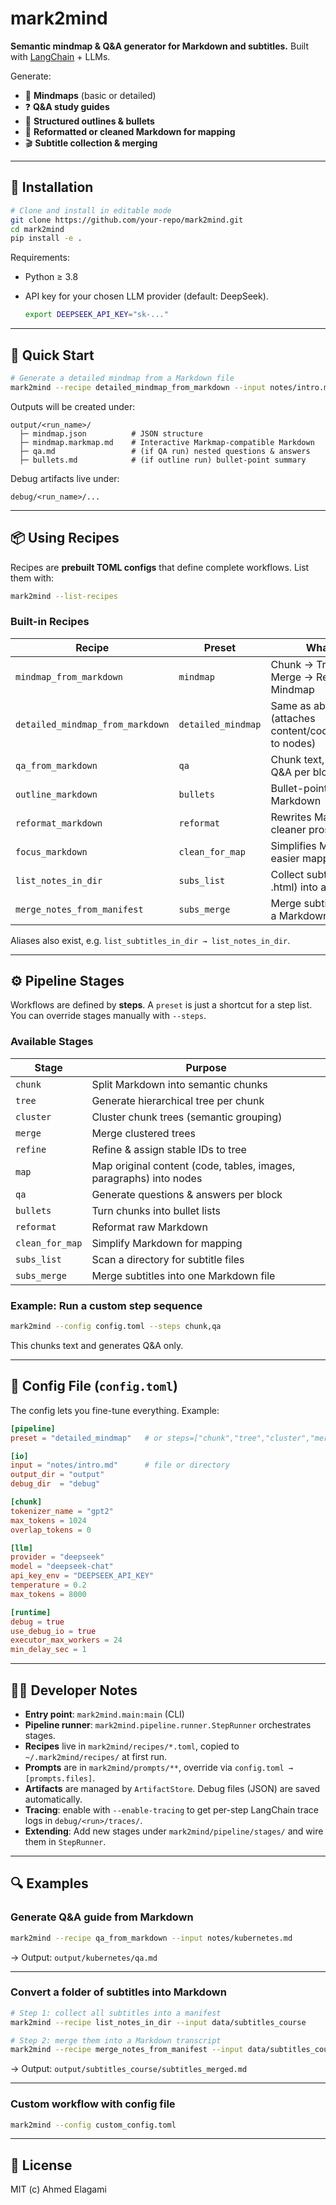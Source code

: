 # mark2mind

**Semantic mindmap & Q\&A generator for Markdown and subtitles.**
Built with [LangChain](https://www.langchain.com/) + LLMs.

Generate:

* 📌 **Mindmaps** (basic or detailed)
* ❓ **Q\&A study guides**
* 📑 **Structured outlines & bullets**
* 🧹 **Reformatted or cleaned Markdown for mapping**
* 🎬 **Subtitle collection & merging**

---

## 🚀 Installation

```bash
# Clone and install in editable mode
git clone https://github.com/your-repo/mark2mind.git
cd mark2mind
pip install -e .
```

Requirements:

* Python ≥ 3.8
* API key for your chosen LLM provider (default: DeepSeek).

  ```bash
  export DEEPSEEK_API_KEY="sk-..."
  ```

---

## 🏃 Quick Start

```bash
# Generate a detailed mindmap from a Markdown file
mark2mind --recipe detailed_mindmap_from_markdown --input notes/intro.md
```

Outputs will be created under:

```
output/<run_name>/
  ├─ mindmap.json          # JSON structure
  ├─ mindmap.markmap.md    # Interactive Markmap-compatible Markdown
  ├─ qa.md                 # (if QA run) nested questions & answers
  ├─ bullets.md            # (if outline run) bullet-point summary
```

Debug artifacts live under:

```
debug/<run_name>/...
```

---

## 📦 Using Recipes

Recipes are **prebuilt TOML configs** that define complete workflows.
List them with:

```bash
mark2mind --list-recipes
```

### Built-in Recipes

| Recipe                           | Preset             | What it Does                                                               |
| -------------------------------- | ------------------ | -------------------------------------------------------------------------- |
| `mindmap_from_markdown`          | `mindmap`          | Chunk → Tree → Cluster → Merge → Refine → Mindmap                          |
| `detailed_mindmap_from_markdown` | `detailed_mindmap` | Same as above + `map` stage (attaches content/code/tables/images to nodes) |
| `qa_from_markdown`               | `qa`               | Chunk text, then generate Q\&A per block                                   |
| `outline_markdown`               | `bullets`          | Bullet-point outline of Markdown                                           |
| `reformat_markdown`              | `reformat`         | Rewrites Markdown into cleaner prose                                       |
| `focus_markdown`                 | `clean_for_map`    | Simplifies Markdown for easier mapping                                     |
| `list_notes_in_dir`              | `subs_list`        | Collect subtitles (.srt, .vtt, .html) into a manifest                      |
| `merge_notes_from_manifest`      | `subs_merge`       | Merge subtitle manifest into a Markdown transcript                         |

Aliases also exist, e.g. `list_subtitles_in_dir → list_notes_in_dir`.

---

## ⚙️ Pipeline Stages

Workflows are defined by **steps**. A `preset` is just a shortcut for a step list.
You can override stages manually with `--steps`.

### Available Stages

| Stage           | Purpose                                                            |
| --------------- | ------------------------------------------------------------------ |
| `chunk`         | Split Markdown into semantic chunks                                |
| `tree`          | Generate hierarchical tree per chunk                               |
| `cluster`       | Cluster chunk trees (semantic grouping)                            |
| `merge`         | Merge clustered trees                                              |
| `refine`        | Refine & assign stable IDs to tree                                 |
| `map`           | Map original content (code, tables, images, paragraphs) into nodes |
| `qa`            | Generate questions & answers per block                             |
| `bullets`       | Turn chunks into bullet lists                                      |
| `reformat`      | Reformat raw Markdown                                              |
| `clean_for_map` | Simplify Markdown for mapping                                      |
| `subs_list`     | Scan a directory for subtitle files                                |
| `subs_merge`    | Merge subtitles into one Markdown file                             |

### Example: Run a custom step sequence

```bash
mark2mind --config config.toml --steps chunk,qa
```

This chunks text and generates Q\&A only.

---

## 📁 Config File (`config.toml`)

The config lets you fine-tune everything. Example:

```toml
[pipeline]
preset = "detailed_mindmap"   # or steps=["chunk","tree","cluster","merge","refine","map"]

[io]
input = "notes/intro.md"      # file or directory
output_dir = "output"
debug_dir  = "debug"

[chunk]
tokenizer_name = "gpt2"
max_tokens = 1024
overlap_tokens = 0

[llm]
provider = "deepseek"
model = "deepseek-chat"
api_key_env = "DEEPSEEK_API_KEY"
temperature = 0.2
max_tokens = 8000

[runtime]
debug = true
use_debug_io = true
executor_max_workers = 24
min_delay_sec = 1
```

---

## 👩‍💻 Developer Notes

* **Entry point**: `mark2mind.main:main` (CLI)
* **Pipeline runner**: `mark2mind.pipeline.runner.StepRunner` orchestrates stages.
* **Recipes** live in `mark2mind/recipes/*.toml`, copied to `~/.mark2mind/recipes/` at first run.
* **Prompts** are in `mark2mind/prompts/**`, override via `config.toml → [prompts.files]`.
* **Artifacts** are managed by `ArtifactStore`. Debug files (JSON) are saved automatically.
* **Tracing**: enable with `--enable-tracing` to get per-step LangChain trace logs in `debug/<run>/traces/`.
* **Extending**: Add new stages under `mark2mind/pipeline/stages/` and wire them in `StepRunner`.

---

## 🔍 Examples

### Generate Q\&A guide from Markdown

```bash
mark2mind --recipe qa_from_markdown --input notes/kubernetes.md
```

→ Output: `output/kubernetes/qa.md`

---

### Convert a folder of subtitles into Markdown

```bash
# Step 1: collect all subtitles into a manifest
mark2mind --recipe list_notes_in_dir --input data/subtitles_course

# Step 2: merge them into a Markdown transcript
mark2mind --recipe merge_notes_from_manifest --input data/subtitles_course
```

→ Output: `output/subtitles_course/subtitles_merged.md`

---

### Custom workflow with config file

```bash
mark2mind --config custom_config.toml
```

---

## 📜 License

MIT (c) Ahmed Elagami
